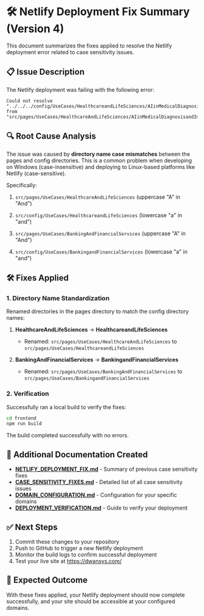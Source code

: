 # 🛠️ Netlify Deployment Fix Summary (Version 4)

This document summarizes the fixes applied to resolve the Netlify deployment error related to case sensitivity issues.

## 📋 Issue Description
The Netlify deployment was failing with the following error:
```
Could not resolve "../../../config/UseCases/HealthcareandLifeSciences/AIinMedicalDiagnosisandImagingAnalysisData" from "src/pages/UseCases/HealthcareAndLifeSciences/AIinMedicalDiagnosisandImagingAnalysis.jsx"
```

## 🔍 Root Cause Analysis
The issue was caused by **directory name case mismatches** between the pages and config directories. This is a common problem when developing on Windows (case-insensitive) and deploying to Linux-based platforms like Netlify (case-sensitive).

Specifically:
1. `src/pages/UseCases/HealthcareAndLifeSciences` (uppercase "A" in "And")
2. `src/config/UseCases/HealthcareandLifeSciences` (lowercase "a" in "and")

3. `src/pages/UseCases/BankingAndFinancialServices` (uppercase "A" in "And")
4. `src/config/UseCases/BankingandFinancialServices` (lowercase "a" in "and")

## 🛠️ Fixes Applied

### 1. Directory Name Standardization
Renamed directories in the pages directory to match the config directory names:

1. **HealthcareAndLifeSciences** → **HealthcareandLifeSciences**
   - Renamed: `src/pages/UseCases/HealthcareAndLifeSciences` to `src/pages/UseCases/HealthcareandLifeSciences`

2. **BankingAndFinancialServices** → **BankingandFinancialServices**
   - Renamed: `src/pages/UseCases/BankingAndFinancialServices` to `src/pages/UseCases/BankingandFinancialServices`

### 2. Verification
Successfully ran a local build to verify the fixes:
```bash
cd frontend
npm run build
```
The build completed successfully with no errors.

## 📝 Additional Documentation Created
- **[NETLIFY_DEPLOYMENT_FIX.md](file:///c:/Users/sathi/OneDrive/Desktop/Dwansys/frontend/NETLIFY_DEPLOYMENT_FIX.md)** - Summary of previous case sensitivity fixes
- **[CASE_SENSITIVITY_FIXES.md](file:///c:/Users/sathi/OneDrive/Desktop/Dwansys/frontend/CASE_SENSITIVITY_FIXES.md)** - Detailed list of all case sensitivity issues
- **[DOMAIN_CONFIGURATION.md](file:///c:/Users/sathi/OneDrive/Desktop/Dwansys/frontend/DOMAIN_CONFIGURATION.md)** - Configuration for your specific domains
- **[DEPLOYMENT_VERIFICATION.md](file:///c:/Users/sathi/OneDrive/Desktop/Dwansys/frontend/DEPLOYMENT_VERIFICATION.md)** - Guide to verify your deployment

## ✅ Next Steps
1. Commit these changes to your repository
2. Push to GitHub to trigger a new Netlify deployment
3. Monitor the build logs to confirm successful deployment
4. Test your live site at https://dwansys.com/

## 🎯 Expected Outcome
With these fixes applied, your Netlify deployment should now complete successfully, and your site should be accessible at your configured domains.